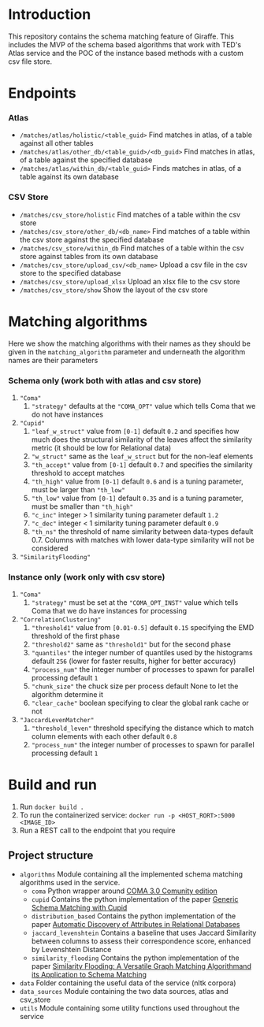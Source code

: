 # Introduction 
This repository contains the schema matching feature of Giraffe. 
This includes the MVP of the schema based algorithms that work with TED's Atlas service and 
the POC of the instance based methods with a custom csv file store. 

# Endpoints
### Atlas
* `/matches/atlas/holistic/<table_guid>` Find matches in atlas, of a table against all other tables
* `/matches/atlas/other_db/<table_guid>/<db_guid>` Find matches in atlas, of a table against the specified database
* `/matches/atlas/within_db/<table_guid>` Finds matches in atlas, of a table against its own database

### CSV Store
* `/matches/csv_store/holistic` Find matches of a table within the csv store
* `/matches/csv_store/other_db/<db_name>` Find matches of a table within the csv store against the specified database
* `/matches/csv_store/within_db` Find matches of a table within the csv store against tables from its own database
* `/matches/csv_store/upload_csv/<db_name>` Upload a csv file in the csv store to the specified database
* `/matches/csv_store/upload_xlsx` Upload an xlsx file to the csv store
* `/matches/csv_store/show` Show the layout of the csv store

# Matching algorithms
Here we show the matching algorithms with their names as they should be given in the `matching_algorithm` parameter and 
underneath the algorithm names are their parameters
### Schema only (work both with atlas and csv store) 
1. `"Coma"`
    1. `"strategy"` defaults at the `"COMA_OPT"` value which tells Coma that we do not have instances
2. `"Cupid"`
    1. `"leaf_w_struct"` value from `[0-1]` default `0.2` and specifies how much does the structural similarity of the leaves affect the similarity metric (it should be low for Relational data) 
    2. `"w_struct"` same as the `leaf_w_struct` but for the non-leaf elements
    3. `"th_accept"` value from `[0-1]` default `0.7` and specifies the similarity threshold to accept matches
    4. `"th_high"` value from `[0-1]` default `0.6` and is a tuning parameter, must be larger than `"th_low"`
    5. `"th_low"` value from `[0-1]` default `0.35` and is a tuning parameter, must be smaller than `"th_high"`
    6. `"c_inc"` integer > 1 similarity tuning parameter default `1.2` 
    7. `"c_dec"` integer < 1 similarity tuning parameter default `0.9` 
    8. `"th_ns"` the threshold of name similarity between data-types default 0.7. Columns with matches with lower data-type similarity will not be considered
3. `"SimilarityFlooding"`
### Instance only (work only with csv store) 
1. `"Coma"`
    1. `"strategy"` must be set at the `"COMA_OPT_INST"` value which tells Coma that we do have instances for processing
2. `"CorrelationClustering"` 
    1. `"threshold1"` value from `[0.01-0.5]` default `0.15` specifying the EMD threshold of the first phase
    2. `"threshold2"` same as `"threshold1"` but for the second phase
    3. `"quantiles"`  the integer number of quantiles used by the histograms default `256` (lower for faster results, higher for better accuracy)
    4. `"process_num"` the integer number of processes to spawn for parallel processing default `1`
    5. `"chunk_size"` the chuck size per process default None to let the algorithm determine it
    6. `"clear_cache"` boolean specifying to clear the global rank cache or not
3. `"JaccardLevenMatcher"`
    1. `"threshold_leven"` threshold specifying the distance which to match column elements with each other default `0.8`
    2. `"process_num"` the integer number of processes to spawn for parallel processing default `1`

# Build and run
1. Run `docker build .`
3. To run the containerized service: `docker run -p <HOST_RORT>:5000 <IMAGE_ID>`
4. Run a REST call to the endpoint that you require

## Project structure

* `algorithms` Module containing all the implemented schema matching algorithms used in the service.
   * `coma` Python wrapper around [COMA 3.0 Comunity edition](https://sourceforge.net/projects/coma-ce/)
   * `cupid` Contains the python implementation of the paper [Generic Schema Matching with Cupid](http://citeseerx.ist.psu.edu/viewdoc/download?doi=10.1.1.79.4079&rep=rep1&type=pdf)
   * `distribution_based` Contains the python implementation of the paper [Automatic Discovery of Attributes in Relational Databases](https://dl-acm-org.tudelft.idm.oclc.org/doi/pdf/10.1145/1989323.1989336)
   * `jaccard_levenshtein` Contains a baseline that uses Jaccard Similarity between columns to assess their correspondence score, enhanced by Levenshtein Distance
   * `similarity_flooding` Contains the python implementation of the paper [Similarity Flooding: A Versatile Graph Matching Algorithmand its Application to Schema Matching](http://p8090-ilpubs.stanford.edu.tudelft.idm.oclc.org/730/1/2002-1.pdf)
* `data` Folder containing the useful data of the service (nltk corpora)
* `data_sources` Module containing the two data sources, atlas and csv_store
* `utils` Module containing some utility functions used throughout the service